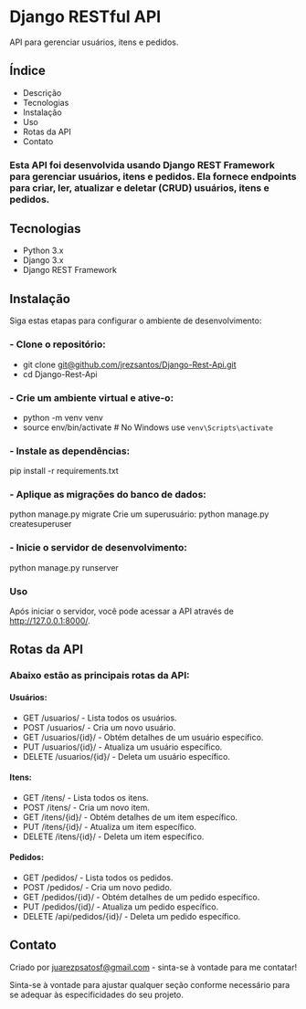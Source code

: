 # Django RESTful API #
API para gerenciar usuários, itens e pedidos.

## Índice
* Descrição
* Tecnologias
* Instalação
* Uso
* Rotas da API
* Contato

### Esta API foi desenvolvida usando Django REST Framework para gerenciar usuários, itens e pedidos. Ela fornece endpoints para criar, ler, atualizar e deletar (CRUD) usuários, itens e pedidos.



## Tecnologias
* Python 3.x
* Django 3.x
* Django REST Framework

## Instalação
Siga estas etapas para configurar o ambiente de desenvolvimento:

### - Clone o repositório:

* git clone [git@github.com/jrezsantos/Django-Rest-Api.git](https://github.com/jrezsantos/Django-Rest-Api.git)
* cd Django-Rest-Api

### - Crie um ambiente virtual e ative-o:
* python -m venv venv
* source env/bin/activate  # No Windows use `venv\Scripts\activate`


### - Instale as dependências:
pip install -r requirements.txt


### - Aplique as migrações do banco de dados:
python manage.py migrate
Crie um superusuário:
python manage.py createsuperuser


### - Inicie o servidor de desenvolvimento:
python manage.py runserver



### Uso
Após iniciar o servidor, você pode acessar a API através de http://127.0.0.1:8000/.



## Rotas da API
### Abaixo estão as principais rotas da API:

#### Usuários:

* GET /usuarios/ - Lista todos os usuários.
* POST /usuarios/ - Cria um novo usuário.
* GET /usuarios/{id}/ - Obtém detalhes de um usuário específico.
* PUT /usuarios/{id}/ - Atualiza um usuário específico.
* DELETE /usuarios/{id}/ - Deleta um usuário específico.

#### Itens:

* GET /itens/ - Lista todos os itens.
* POST /itens/ - Cria um novo item.
* GET /itens/{id}/ - Obtém detalhes de um item específico.
* PUT /itens/{id}/ - Atualiza um item específico.
* DELETE /itens/{id}/ - Deleta um item específico.

#### Pedidos:

* GET /pedidos/ - Lista todos os pedidos.
* POST /pedidos/ - Cria um novo pedido.
* GET /pedidos/{id}/ - Obtém detalhes de um pedido específico.
* PUT /pedidos/{id}/ - Atualiza um pedido específico.
* DELETE /api/pedidos/{id}/ - Deleta um pedido específico.


## Contato
Criado por juarezpsatosf@gmail.com  - sinta-se à vontade para me contatar!

Sinta-se à vontade para ajustar qualquer seção conforme necessário para se adequar às especificidades do seu projeto.





